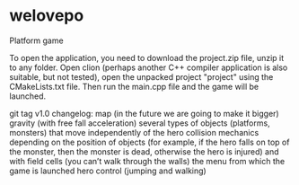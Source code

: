 # welovepo
Platform game

To open the application, you need to download the project.zip file, unzip it to any folder.
Open clion (perhaps another C++ compiler application is also suitable, but not tested), open the unpacked project "project" using the CMakeLists.txt file.
Then run the main.cpp file and the game will be launched.

git tag v1.0
changelog:
map (in the future we are going to make it bigger)
gravity (with free fall acceleration)
several types of objects (platforms, monsters) that move independently of the hero
collision mechanics depending on the position of objects (for example, if the hero falls on top of the monster, then the monster is dead, otherwise the hero is injured)
and with field cells (you can’t walk through the walls)
the menu from which the game is launched
hero control (jumping and walking)
